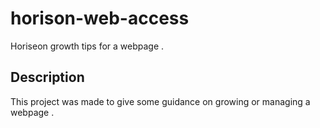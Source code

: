 <h1>horison-web-access</h1>
<p>Horiseon growth tips for a webpage .</p>


<h2>Description</h2>
<p>This project was made to give some guidance on growing or managing a webpage .</p> 

